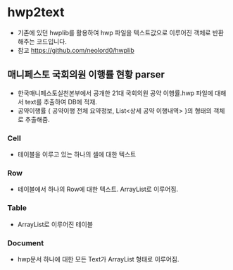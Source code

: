 # hwp2text
- 기존에 있던 hwplib를 활용하여 hwp 파일을 텍스트값으로 이루어진 객체로 반환해주는 코드입니다.
- 참고 https://github.com/neolord0/hwplib

## 매니페스토 국회의원 이행률 현황 parser
- 한국매니페스토실천본부에서 공개한 21대 국회의원 공약 이행률.hwp 파일에 대해서 text를 추출하여 DB에 적재.
- 공약이행률 { 공약이행 전체 요약정보, List<상세 공약 이행내역> }의 형태의 객체로 추출해줌.

### Cell
- 테이블을 이루고 있는 하나의 셀에 대한 텍스트

### Row
- 테이블에서 하나의 Row에 대한 텍스트. ArrayList<Cell>로 이루어짐.

### Table
- ArrayList<Row>로 이루어진 테이블

### Document
- hwp문서 하나에 대한 모든 Text가 ArrayList<Table> 형태로 이루어짐.



